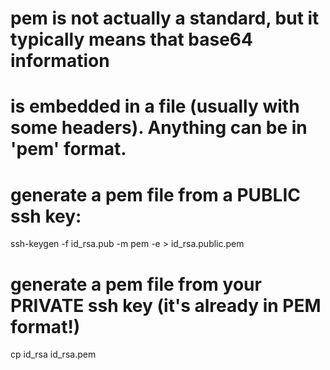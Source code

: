 
# pem is not actually a standard, but it typically means that base64 information
# is embedded in a file (usually with some headers). Anything can be in 'pem' format.

# generate a pem file from a PUBLIC ssh key:
ssh-keygen -f id_rsa.pub -m pem -e > id_rsa.public.pem

# generate a pem file from your PRIVATE ssh key (it's already in PEM format!)
cp id_rsa id_rsa.pem
